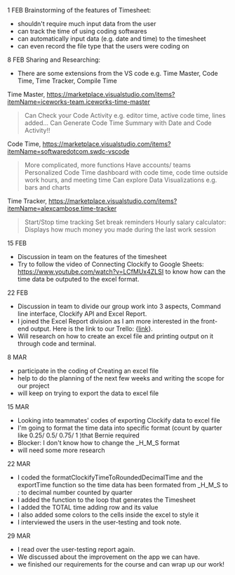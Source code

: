 1 FEB
Brainstorming of the features of Timesheet:
- shouldn't require much input data from the user
- can track the time of using coding softwares
- can automatically input data (e.g. date and time) to the timesheet
- can even record the file type that the users were coding on


8 FEB
Sharing and Researching:
- There are some extensions from the VS code e.g. Time Master, Code Time, Time Tracker, Compile Time

Time Master,
https://marketplace.visualstudio.com/items?itemName=iceworks-team.iceworks-time-master
> Can Check your Code Activity e.g. editor time, active code time, lines added...
> Can Generate Code Time Summary with Date and Code Activity!!

Code Time,
https://marketplace.visualstudio.com/items?itemName=softwaredotcom.swdc-vscode
> More complicated, more functions
> Have accounts/ teams
> Personalized Code Time dashboard with code time, code time outside work hours, and meeting time 
> Can explore Data Visualizations e.g. bars and charts

Time Tracker,
https://marketplace.visualstudio.com/items?itemName=alexcambose.time-tracker
> Start/Stop time tracking
> Set break reminders
> Hourly salary calculator: Displays how much money you made during the last work session


15 FEB
- Discussion in team on the features of the timesheet
- Try to follow the video of Connecting Clockify to Google Sheets:
https://www.youtube.com/watch?v=LCfMUx4ZLSI 
to know how can the time data be outputed to the excel format.


22 FEB
- Discussion in team to divide our group work into 3 aspects, Command line interface, Clockify API and Excel Report.
- I joined the Excel Report division as I am more interested in the front-end output.
Here is the link to our Trello: {[link](https://trello.com/b/CL8l3a0i/http5214-time-keeper)}.
- Will research on how to create an excel file and printing output on it through code and terminal.


8 MAR
- participate in the coding of Creating an excel file
- help to do the planning of the next few weeks and writing the scope for our project
- will keep on trying to export the data to excel file


15 MAR
- Looking into teammates' codes of exporting Clockify data to excel file
- I'm going to format the time data into specific format (count by quarter like 0.25/ 0.5/ 0.75/ 1 )that Bernie required
- Blocker: I don't know how to change the _H_M_S format
- will need some more research


22 MAR
- I coded the formatClockifyTimeToRoundedDecimalTime and the exportTime function so the time data has been formated from _H_M_S to _:_ to decimal number counted by quarter
- I added the function to the loop that generates the Timesheet 
- I added the TOTAL time adding row and its value
- I also added some colors to the cells inside the excel to style it
- I interviewed the users in the user-testing and took note.


29 MAR
- I read over the user-testing report again.
- We discussed about the improvement on the app we can have. 
- we finished our requirements for the course and can wrap up our work!